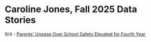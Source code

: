 # Caroline Jones, Fall 2025 Data Stories

9/4 - [Parents' Unease Over School Safety Elevated for Fourth Year](https://news.gallup.com/poll/694553/parents-unease-school-safety-elevated-fourth-year.aspx)
